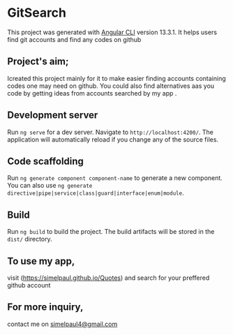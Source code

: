 # GitSearch

This project was generated with [Angular CLI](https://github.com/angular/angular-cli) version 13.3.1.
It helps users find git accounts and find any codes on github

## Project's aim;
Icreated this project mainly for it to make easier finding accounts containing codes one may need on github. You could also find alternatives aas you code by getting ideas from accounts searched by my app .

## Development server

Run `ng serve` for a dev server. Navigate to `http://localhost:4200/`. The application will automatically reload if you change any of the source files.

## Code scaffolding

Run `ng generate component component-name` to generate a new component. You can also use `ng generate directive|pipe|service|class|guard|interface|enum|module`.

## Build

Run `ng build` to build the project. The build artifacts will be stored in the `dist/` directory.


## To use my app,
visit (https://simelpaul.github.io/Quotes) and search for your preffered github account


## For more inquiry, 
contact me on simelpaul4@gmail.com

